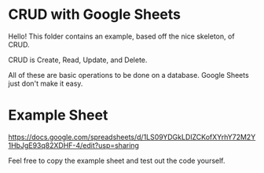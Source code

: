 # CRUD with Google Sheets

Hello! This folder contains an example, based off the nice skeleton, of CRUD.

CRUD is Create, Read, Update, and Delete.

All of these are basic operations to be done on a database. Google Sheets just don't make it easy.

# Example Sheet

https://docs.google.com/spreadsheets/d/1LS09YDGkLDIZCKofXYrhY72M2Y1HbJgE93q82XDHF-4/edit?usp=sharing

Feel free to copy the example sheet and test out the code yourself.
